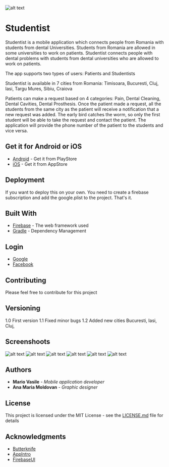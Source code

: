![alt text](mainBanner.png)
# Studentist 

Studentist is a mobile application which connects people from Romania with students from dental Universities. 
Students from Romania are allowed in some universities to work on patients. Studentist connects people with dental problems with students from dental universities who are allowed to work on patients. 

The app supports two types of users: Patients and Studentists

Studentist is available in 7 cities from Romania: Timisoara, Bucuresti, Cluj, Iasi, Targu Mures, Sibiu, Craiova

Patients can make a request based on 4 categories: Pain, Dental Cleaning, Dental Cavities, Dental Prosthesis. 
Once the patient made a request, all the students from the same city as the patient will receive a notification that a new request was added. The early bird catches the worm, so only the first student will be able to take the request and contact the patient. The application will provide the phone number of the patient to the students and vice versa.

## Get it for Android or iOS
* [Android](https://play.google.com/store/apps/details?id=com.mario22gmail.vasile.studentist) - Get it from PlayStore
* [iOS](https://itunes.apple.com/us/app/studentist/id1349965414?mt=8) - Get it from AppStore



## Deployment

If you want to deploy this on your own. You need to create a firebase subscription and add the google.plist to the project. That's it.

## Built With

* [Firebase](https://firebase.google.com/) - The web framework used
* [Gradle](https://gradle.org/) - Dependency Management

## Login

* [Google](https://.google.com/)
* [Facebook](https://facebook.com/) 

## Contributing

Please feel free to contribute for this project

## Versioning
1.0 First version 
1.1 Fixed minor bugs 
1.2 Added new cities Bucuresti, Iasi, Cluj, 

## Screenshoots
![alt text](screen1.jpg)
![alt text](screen2.jpg)
![alt text](screen3.jpg)
![alt text](screen4.jpg)
![alt text](screen5.jpg)
![alt text](screen6.jpg)

## Authors

* **Mario Vasile** - *Mobile application developer* 
* **Ana Maria Moldovan** - *Graphic designer*


## License

This project is licensed under the MIT License - see the [LICENSE.md](LICENSE.md) file for details

## Acknowledgments

* [Butterknife](http://jakewharton.github.io/butterknife/)
* [AppIntro](https://github.com/apl-devs/AppIntro)
* [FirebaseUI](https://github.com/firebase/FirebaseUI-Android)
